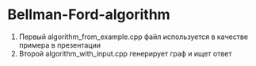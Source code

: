 # Bellman-Ford-algorithm
1. Первый algorithm_from_example.cpp файл используется в качестве примера в презентации
2. Второй algorithm_with_input.cpp генерирует граф и ищет ответ
